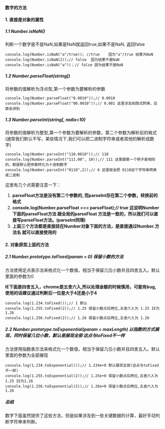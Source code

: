 ####  数字的方法

#### 1. 直接是对象的属性

##### 1.1 Number.isNaN() 

判断一个数字是不是NaN,如果是NaN就返回true,如果不是NaN, 返回false

```
console.log(Number.isNaN("a"/true)); //true    因为"a"/true 结果为NaN
console.log(Number.isNaN(2));// false  因为结果不是NaN
console.log(Number.isNaN("a"))；// false 因为结果不是NaN
```

##### 1.2 Number.parseFloat(string[)

将参数的值解析为浮点型,第一个参数为要解析的参数

```
console.log(Number.parseFloat("0.0010"));// 0.0010
console.log(Number.parseFloat("00.0010"));// 0.001 这里涉及到隐式转换，后面会讲到
```

##### 1.3 Number.parseInt(string[, radix=10)  

将参数的值解析为整型,第一个参数为要解析的参数，第二个参数为解析前的格式(通常我们默认不写，某些情况下,我们可以把二进制字符串或者其他的解析成数字)

```
console.log(Number.parseInt("110.0010"));// 110
console.log(Number.parseInt("111.00", 10));// 111 这里跟第一个例子是相同的，都是默认把参数转化为十进制数字
console.log(Number.parseInt("0110",2));// 6 这里就会把 0110这个字符串转换成二进制
```

这里有几个点需要注意一下：
1. __parseFloat方法是没有第二个参数的, 而parseInt存在第二个参数，转换前的格式__
2. __console.log(Number.parseFloat === parseFloat);// true 这说明Number下面的parseFloat方法 跟全局的parseFloat 方法是一致的，所以我们可以直接写parseFloat方法。(parseInt同理)__
3. __上面三个方法都是直接挂在Number对象下面的方法，是直接通过Number.方法名 就可以直接使用的__

#### 2. 对象原型上面的方法

##### 2.1 Number.prototype.toFixed(param = 0)  保留小数的方法

方法使用定点表示法来格式化一个数值，相当于保留几位小数并且四舍五入。默认里面的参数为0

__IE下面是四舍五入，chrome是五舍六入,所以处理金额的时候慎用，可能有bug,使用的话建议通过判断后一位是大于4还是小于4__

```
console.log(1.234.toFixed());// 1 默认
console.log(1.255.toFixed(2));// 1.25 保留小数点后两位,五舍六入为 1.25 IE为1.26
console.log(1.256.toFixed(2));// 1.26 保留小数点后两位,五舍六入为 1.26
```


##### 2.2  Number.prototype.toExponential(param = maxLength)  以指数的方式展现，同时保留几位小数，默认是展现全部   __这点与toFixed不一样__

方法使用指数表示法来格式化一个数值，相当于保留几位小数并且四舍五入。默认里面的参数为全部展现

```
console.log(1.234.toExponential());// 1.234e+0 默认展现全部(这点与toFixed不一样)
console.log(1.255.toExponential(2));// 1.25e+0 保留小数点后两位,五舍六入为 1.25 IE为1.26
console.log(1.256.toExponential(2));// 1.26e+0 保留小数点后两位,五舍六入为 1.26
```


##### 总结

数字下面虽然提供了这些方法，但是如果涉及到一些关键数据的计算，最好手动判断字符串来判断。
